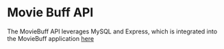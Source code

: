 # Movie Buff API

The MovieBuff API leverages MySQL and Express, which is integrated into the MovieBuff application [here](https://github.com/sdolmo/moviebuffapp)
